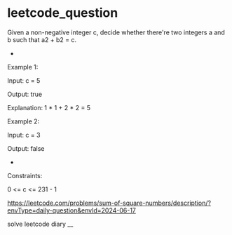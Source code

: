 # leetcode_question

Given a non-negative integer c, decide whether there're two integers a and b such that a2 + b2 = c.



 -

 

Example 1:

Input: c = 5

Output: true

Explanation: 1 * 1 + 2 * 2 = 5



Example 2:

Input: c = 3

Output: false


-



 

Constraints:

0 <= c <= 231 - 1



https://leetcode.com/problems/sum-of-square-numbers/description/?envType=daily-question&envId=2024-06-17

solve leetcode diary
__
